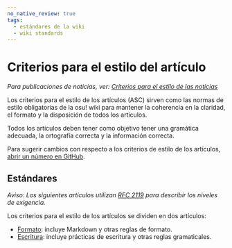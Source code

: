```yaml
---
no_native_review: true
tags:
  - estándares de la wiki
  - wiki standards
---
```


# Criterios para el estilo del artículo

*Para publicaciones de noticias, ver: [Criterios para el estilo de las noticias](/wiki/News_Styling_Criteria)*

Los criterios para el estilo de los artículos (ASC) sirven como las normas de estilo obligatorias de la osu! wiki para mantener la coherencia en la claridad, el formato y la disposición de todos los artículos.

Todos los artículos deben tener como objetivo tener una gramática adecuada, la ortografía correcta y la información correcta.

Para sugerir cambios con respecto a los criterios de estilo de los artículos, [abrir un número en GitHub](https://github.com/ppy/osu-wiki/issues/new).

## Estándares

*Aviso: Los siguientes artículos utilizan [RFC 2119](https://tools.ietf.org/html/rfc2119) para describir los niveles de exigencia.*

Los criterios para el estilo de los artículos se dividen en dos artículos:

- [Formato](Formatting): incluye Markdown y otras reglas de formato.
- [Escritura](Writing): incluye prácticas de escritura y otras reglas gramaticales.

